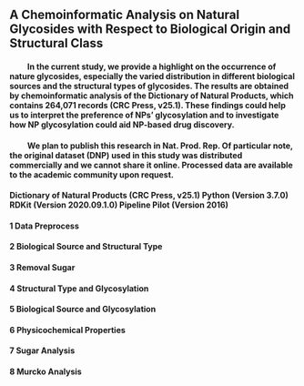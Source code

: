 ## A Chemoinformatic Analysis on Natural Glycosides with Respect to Biological Origin and Structural Class

#### &emsp;&emsp; In the current study, we provide a highlight on the occurrence of nature glycosides, especially the varied distribution in different biological sources and the structural types of glycosides. The results are obtained by chemoinformatic analysis of the Dictionary of Natural Products, which contains 264,071 records (CRC Press, v25.1). These findings could help us to interpret the preference of NPs’ glycosylation and to investigate how NP glycosylation could aid NP-based drug discovery.
#### &emsp;&emsp; We plan to publish this research in Nat. Prod. Rep. Of particular note, the original dataset (DNP) used in this study was distributed commercially and we cannot share it online. Processed data are available to the academic community upon request.

<h4>
Dictionary of Natural Products (CRC Press, v25.1)
Python (Version 3.7.0)
RDKit (Version 2020.09.1.0)
Pipeline Pilot (Version 2016) 
</h4>

#### 1 Data Preprocess

#### 2 Biological Source and Structural Type

#### 3 Removal Sugar

#### 4 Structural Type and Glycosylation

#### 5 Biological Source and Glycosylation

#### 6 Physicochemical Properties

#### 7 Sugar Analysis

#### 8 Murcko Analysis

